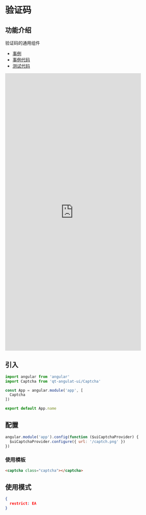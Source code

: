 # 验证码

## 功能介绍

验证码的通用组件

- [事例](https://61qt.github.io/qt-angular-ui/sample/#!/captcha/)
- [事例代码](https://github.com/61qt/qt-angular-ui/blob/master/src/components/Captcha/sample.js)
- [测试代码](https://github.com/61qt/qt-angular-ui/blob/master/src/components/Captcha/index.spec.js)

<iframe width="437" height="893" title="Captcha" src="https://61qt.github.io/qt-angular-ui/sample/frame.html?q=https%3A%2F%2F61qt.github.io%2Fqt-angular-ui%2Fsample%2F%23!%2Fcaptcha%2F" frameborder="no" allowtransparency="true" allowfullscreen="true" style="display:block;">
  <a href="https://61qt.github.io/qt-angular-ui/sample/#!/captcha/">Sample</a>
</iframe>


## 引入

```javascript
import angular from 'angular'
import Captcha from 'qt-angulat-ui/Captcha'

const App = angular.module('app', [
  Captcha
])

export default App.name
```


## 配置

```javascript
angular.module('app').config(function ($uiCaptchaProvider) {
  $uiCaptchaProvider.configure({ url: '/captch.png' })
})
```


### 使用模板

```html
<captcha class="captcha"></captcha>
```


## 使用模式

```JSON
{
  restrict: EA
}
```
